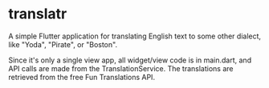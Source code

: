 # translatr

A simple Flutter application for translating English text to some other dialect, like "Yoda", "Pirate", or "Boston".

Since it's only a single view app, all widget/view code is in main.dart, and API calls are made from the TranslationService. The translations are retrieved from the free Fun Translations API.
